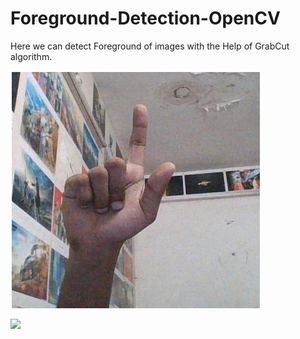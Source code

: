 # Foreground-Detection-OpenCV
Here we can detect Foreground of images with the Help of GrabCut algorithm.

![alt text](https://github.com/ultimus11/Foreground-Detection-OpenCV/blob/main/code/1.jpg?raw=true)

![](code/foreground)
